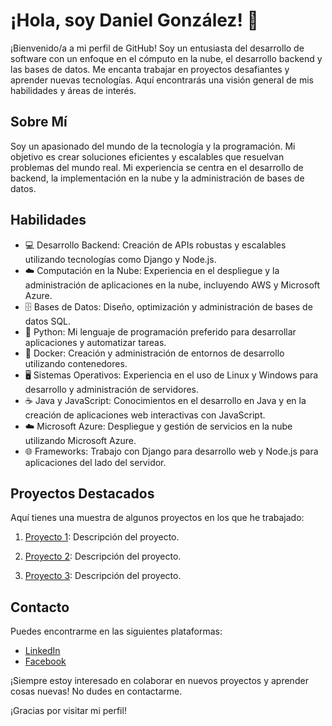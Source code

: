 # ¡Hola, soy Daniel González! 👋

¡Bienvenido/a a mi perfil de GitHub! Soy un entusiasta del desarrollo de software con un enfoque en el cómputo en la nube, el desarrollo backend y las bases de datos. Me encanta trabajar en proyectos desafiantes y aprender nuevas tecnologías. Aquí encontrarás una visión general de mis habilidades y áreas de interés.

## Sobre Mí
Soy un apasionado del mundo de la tecnología y la programación. Mi objetivo es crear soluciones eficientes y escalables que resuelvan problemas del mundo real. Mi experiencia se centra en el desarrollo de backend, la implementación en la nube y la administración de bases de datos.

## Habilidades
- 💻 Desarrollo Backend: Creación de APIs robustas y escalables utilizando tecnologías como Django y Node.js.
- ☁️ Computación en la Nube: Experiencia en el despliegue y la administración de aplicaciones en la nube, incluyendo AWS y Microsoft Azure.
- 🗄️ Bases de Datos: Diseño, optimización y administración de bases de datos SQL.
- 🐍 Python: Mi lenguaje de programación preferido para desarrollar aplicaciones y automatizar tareas.
- 🐳 Docker: Creación y administración de entornos de desarrollo utilizando contenedores.
- 🖥️ Sistemas Operativos: Experiencia en el uso de Linux y Windows para desarrollo y administración de servidores.
- ☕ Java y JavaScript: Conocimientos en el desarrollo en Java y en la creación de aplicaciones web interactivas con JavaScript.
- ☁️ Microsoft Azure: Despliegue y gestión de servicios en la nube utilizando Microsoft Azure.
- 🌐 Frameworks: Trabajo con Django para desarrollo web y Node.js para aplicaciones del lado del servidor.

## Proyectos Destacados
Aquí tienes una muestra de algunos proyectos en los que he trabajado:

1. [Proyecto 1](link_al_repositorio): Descripción del proyecto.

2. [Proyecto 2](link_al_repositorio): Descripción del proyecto.

3. [Proyecto 3](link_al_repositorio): Descripción del proyecto.

## Contacto
Puedes encontrarme en las siguientes plataformas:

- [LinkedIn](enlace_LinkedIn)
- [Facebook](enlace_Facebook)

¡Siempre estoy interesado en colaborar en nuevos proyectos y aprender cosas nuevas! No dudes en contactarme.

¡Gracias por visitar mi perfil!
